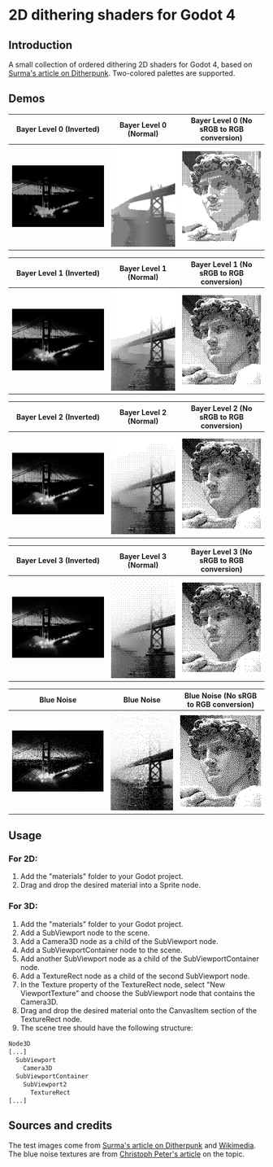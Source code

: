 # 2D dithering shaders for Godot 4
## Introduction
A small collection of ordered dithering 2D shaders for Godot 4, based on [Surma's article on Ditherpunk](https://surma.dev/things/ditherpunk/). Two-colored palettes are supported.

## Demos
Bayer Level 0 (Inverted)             |  Bayer Level 0 (Normal)             |  Bayer Level 0 (No sRGB to RGB conversion)
:-----------------------------------:|:-----------------------------------:|:------------------------------------------:
![](test_images/bayer0_black.png)    |![](test_images/bayer0_white.png)    |![](test_images/bayer0_david.png)

Bayer Level 1 (Inverted)             |  Bayer Level 1 (Normal)             |  Bayer Level 1 (No sRGB to RGB conversion)
:-----------------------------------:|:-----------------------------------:|:------------------------------------------:
![](test_images/bayer1_black.png)    |![](test_images/bayer1_white.png)    |![](test_images/bayer1_david.png)

Bayer Level 2 (Inverted)             |  Bayer Level 2 (Normal)             |  Bayer Level 2 (No sRGB to RGB conversion)
:-----------------------------------:|:-----------------------------------:|:------------------------------------------:
![](test_images/bayer2_black.png)    |![](test_images/bayer2_white.png)    |![](test_images/bayer2_david.png)

Bayer Level 3 (Inverted)             |  Bayer Level 3 (Normal)             |  Bayer Level 3 (No sRGB to RGB conversion)
:-----------------------------------:|:-----------------------------------:|:------------------------------------------:
![](test_images/bayer3_black.png)    |![](test_images/bayer3_white.png)    |![](test_images/bayer3_david.png)

Blue Noise                           |Blue Noise                           |  Blue Noise (No sRGB to RGB conversion)
:-----------------------------------:|:-----------------------------------:|:------------------------------------------:
![](test_images/blue_black.png)    |![](test_images/blue_white.png)    |![](test_images/blue_david.png)

## Usage
### For 2D:
1. Add the "materials" folder to your Godot project.
2. Drag and drop the desired material into a Sprite node.

### For 3D:
1. Add the "materials" folder to your Godot project.
2. Add a SubViewport node to the scene.
3. Add a Camera3D node as a child of the SubViewport node.
4. Add a SubViewportContainer node to the scene.
5. Add another SubViewport node as a child of the SubViewportContainer node.
6. Add a TextureRect node as a child of the second SubViewport node.
7. In the Texture property of the TextureRect node, select "New ViewportTexture" and choose the SubViewport node that contains the Camera3D.
8. Drag and drop the desired material onto the CanvasItem section of the TextureRect node.
9. The scene tree should have the following structure:

```
Node3D
[...]
  SubViewport
    Camera3D
  SubViewportContainer
    SubViewport2
      TextureRect
[...]
```

## Sources and credits

The test images come from [Surma's article on Ditherpunk](https://surma.dev/things/ditherpunk/) and [Wikimedia](https://commons.wikimedia.org/wiki/File:Michelangelo%27s_David_-_63_grijswaarden.png). The blue noise textures are from [Christoph Peter's article](https://momentsingraphics.de/BlueNoise.html) on the topic.

